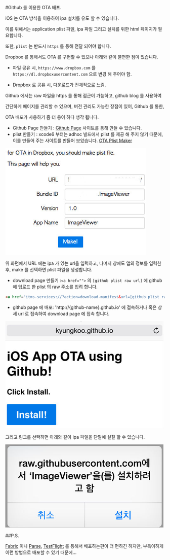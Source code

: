 #Github 를 이용한 OTA 배포.

iOS 는 OTA 방식을 이용하여 ipa 설치를 유도 할 수 있습니다.

이를 위해서는 application plist 파일, ipa 파일 그리고 설치를 위한 html 페이지가 필요합니다.

또한, `plist` 는 반드시 `https` 를 통해 전달 되어야 합니다.

Dropbox 를 통해서도 OTA 를 구현할 수 있으나 아래와 같이 불편한 점이 있습니다.

-	파일 공유 시, `https://www.dropbox.com` 를 `https://dl.dropboxusercontent.com` 으로 변경 해 주어야 함.

-	Dropbox 로 공유 시, 다운로드가 전체적으로 느림.

Github 에서는 raw 파일을 https 를 통해 접근이 가능하고, github blog 를 사용하여

간단하게 페이지를 관리할 수 있으며, 버전 관리도 가능한 장점이 있어, Github 를 통한,

OTA 배포가 사용하기 좀 더 용이 하다 생각 됩니다.

-	Github Page 만들기 : [Github Page](https://pages.github.com/) 사이트를 통해 만들 수 있습니다.
-	plist 만들기 : xcode6 부터는 adhoc 빌드에서 plist 를 제공 해 주지 않기 때문에, 이를 만들어 주는 사이트를 만들어 보았습니다. [OTA Plist Maker](http://ota-plist-maker.appspot.com/)

![OTA Plist Maker Site](https://raw.githubusercontent.com/kyungkoo/study-note/master/iOS/images/ota-plist-maker.jpg)

위 화면에서 URL 에는 ipa 가 있는 url을 입력하고, 나머지 창에도 앱의 정보를 입력한 후, make 를 선택하면 plist 파일을 생성합니다.

-	download page 만들기 :`<a href="">` 의 `[github plist raw url]` 에 github 에 업로드 한 plist 의 raw 주소를 입려 합니다.

```html
<a href="itms-services://?action=download-manifest&url=[github plist raw url]">Download</a>
```

-	github page 에 배포: 'http://{github-name}.github.io' 에 접속하거나 혹은 상세 url 로 접속하여 download page 에 접속 합니다.

![Github OTA Page](https://raw.githubusercontent.com/kyungkoo/study-note/master/iOS/images/ota-page.jpg)

그리고 링크를 선택하면 아래와 같이 ipa 파일을 단말에 설칠 할 수 있습니다.

![OTA Install](https://raw.githubusercontent.com/kyungkoo/study-note/master/iOS/images/ota-install.jpg)

##P.S.

[Fabric](https://fabric.io) 이나 [Parse](https://parse.com), [TestFlight](https://www.testflightapp.com) 를 통해서 배포하는편이 더 편하긴 하지만, 부득이하게 이런 방법으로 배포할 수 있기 때문에...
